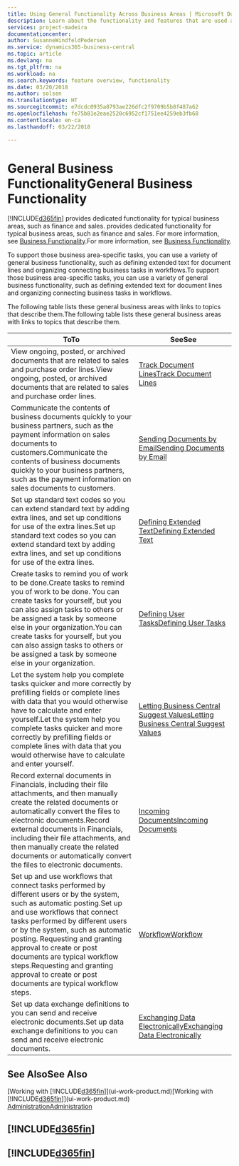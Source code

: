 ```yaml
---
title: Using General Functionality Across Business Areas | Microsoft Docs
description: Learn about the functionality and features that are used across business areas in Business Central .
services: project-madeira
documentationcenter: 
author: SusanneWindfeldPedersen
ms.service: dynamics365-business-central
ms.topic: article
ms.devlang: na
ms.tgt_pltfrm: na
ms.workload: na
ms.search.keywords: feature overview, functionality
ms.date: 03/20/2018
ms.author: solsen
ms.translationtype: HT
ms.sourcegitcommit: e7dcdc0935a8793ae226dfc2f9709b5b8f487a62
ms.openlocfilehash: fe75b81e2eae2520c6952cf1751ee4259eb3fb68
ms.contentlocale: en-ca
ms.lasthandoff: 03/22/2018

---
```

# <a name="general-business-functionality"></a><span data-ttu-id="13e95-103">General Business Functionality</span><span class="sxs-lookup"><span data-stu-id="13e95-103">General Business Functionality</span></span>
[!INCLUDE[d365fin](includes/d365fin_md.md)]<span data-ttu-id="13e95-104"> provides dedicated functionality for typical business areas, such as finance and sales.</span><span class="sxs-lookup"><span data-stu-id="13e95-104"> provides dedicated functionality for typical business areas, such as finance and sales.</span></span> <span data-ttu-id="13e95-105">For more information, see [Business Functionality](across-business-functionality.md).</span><span class="sxs-lookup"><span data-stu-id="13e95-105">For more information, see [Business Functionality](across-business-functionality.md).</span></span>

<span data-ttu-id="13e95-106">To support those business area-specific tasks, you can use a variety of general business functionality, such as defining extended text for document lines and organizing connecting business tasks in workflows.</span><span class="sxs-lookup"><span data-stu-id="13e95-106">To support those business area-specific tasks, you can use a variety of general business functionality, such as defining extended text for document lines and organizing connecting business tasks in workflows.</span></span>

<span data-ttu-id="13e95-107">The following table lists these general business areas with links to topics that describe them.</span><span class="sxs-lookup"><span data-stu-id="13e95-107">The following table lists these general business areas with links to topics that describe them.</span></span>

| <span data-ttu-id="13e95-108">To</span><span class="sxs-lookup"><span data-stu-id="13e95-108">To</span></span> | <span data-ttu-id="13e95-109">See</span><span class="sxs-lookup"><span data-stu-id="13e95-109">See</span></span> |
| --- | --- |
|<span data-ttu-id="13e95-110">View ongoing, posted, or archived documents that are related to sales and purchase order lines.</span><span class="sxs-lookup"><span data-stu-id="13e95-110">View ongoing, posted, or archived documents that are related to sales and purchase order lines.</span></span>|[<span data-ttu-id="13e95-111">Track Document Lines</span><span class="sxs-lookup"><span data-stu-id="13e95-111">Track Document Lines</span></span>](across-how-to-track-document-lines.md)|
| <span data-ttu-id="13e95-112">Communicate the contents of business documents quickly to your business partners, such as the payment information on sales documents to customers.</span><span class="sxs-lookup"><span data-stu-id="13e95-112">Communicate the contents of business documents quickly to your business partners, such as the payment information on sales documents to customers.</span></span> |[<span data-ttu-id="13e95-113">Sending Documents by Email</span><span class="sxs-lookup"><span data-stu-id="13e95-113">Sending Documents by Email</span></span>](ui-how-send-documents-email.md) |
| <span data-ttu-id="13e95-114">Set up standard text codes so you can extend standard text by adding extra lines, and set up conditions for use of the extra lines.</span><span class="sxs-lookup"><span data-stu-id="13e95-114">Set up standard text codes so you can extend standard text by adding extra lines, and set up conditions for use of the extra lines.</span></span> |[<span data-ttu-id="13e95-115">Defining Extended Text</span><span class="sxs-lookup"><span data-stu-id="13e95-115">Defining Extended Text</span></span>](ui-how-define-ext-text.md) |
|<span data-ttu-id="13e95-116">Create tasks to remind you of work to be done.</span><span class="sxs-lookup"><span data-stu-id="13e95-116">Create tasks to remind you of work to be done.</span></span> <span data-ttu-id="13e95-117">You can create tasks for yourself, but you can also assign tasks to others or be assigned a task by someone else in your organization.</span><span class="sxs-lookup"><span data-stu-id="13e95-117">You can create tasks for yourself, but you can also assign tasks to others or be assigned a task by someone else in your organization.</span></span>|[<span data-ttu-id="13e95-118">Defining User Tasks</span><span class="sxs-lookup"><span data-stu-id="13e95-118">Defining User Tasks</span></span>](across-user-tasks.md)|
|<span data-ttu-id="13e95-119">Let the system help you complete tasks quicker and more correctly by prefilling fields or complete lines with data that you would otherwise have to calculate and enter yourself.</span><span class="sxs-lookup"><span data-stu-id="13e95-119">Let the system help you complete tasks quicker and more correctly by prefilling fields or complete lines with data that you would otherwise have to calculate and enter yourself.</span></span>|[<span data-ttu-id="13e95-120">Letting Business Central Suggest Values</span><span class="sxs-lookup"><span data-stu-id="13e95-120">Letting Business Central Suggest Values</span></span>](ui-let-system-suggest-values.md)|
|<span data-ttu-id="13e95-121">Record external documents in Financials, including their file attachments, and then manually create the related documents or automatically convert the files to electronic documents.</span><span class="sxs-lookup"><span data-stu-id="13e95-121">Record external documents in Financials, including their file attachments, and then manually create the related documents or automatically convert the files to electronic documents.</span></span>|[<span data-ttu-id="13e95-122">Incoming Documents</span><span class="sxs-lookup"><span data-stu-id="13e95-122">Incoming Documents</span></span>](across-income-documents.md)|
|<span data-ttu-id="13e95-123">Set up and use workflows that connect tasks performed by different users or by the system, such as automatic posting.</span><span class="sxs-lookup"><span data-stu-id="13e95-123">Set up and use workflows that connect tasks performed by different users or by the system, such as automatic posting.</span></span> <span data-ttu-id="13e95-124">Requesting and granting approval to create or post documents are typical workflow steps.</span><span class="sxs-lookup"><span data-stu-id="13e95-124">Requesting and granting approval to create or post documents are typical workflow steps.</span></span>|[<span data-ttu-id="13e95-125">Workflow</span><span class="sxs-lookup"><span data-stu-id="13e95-125">Workflow</span></span>](across-workflow.md)|
| <span data-ttu-id="13e95-126">Set up data exchange definitions to you can send and receive electronic documents.</span><span class="sxs-lookup"><span data-stu-id="13e95-126">Set up data exchange definitions to you can send and receive electronic documents.</span></span> |[<span data-ttu-id="13e95-127">Exchanging Data Electronically</span><span class="sxs-lookup"><span data-stu-id="13e95-127">Exchanging Data Electronically</span></span>](across-data-exchange.md) |

## <a name="see-also"></a><span data-ttu-id="13e95-128">See Also</span><span class="sxs-lookup"><span data-stu-id="13e95-128">See Also</span></span>
<span data-ttu-id="13e95-129">[Working with [!INCLUDE[d365fin](includes/d365fin_md.md)]](ui-work-product.md)</span><span class="sxs-lookup"><span data-stu-id="13e95-129">[Working with [!INCLUDE[d365fin](includes/d365fin_md.md)]](ui-work-product.md)</span></span>  
[<span data-ttu-id="13e95-130">Administration</span><span class="sxs-lookup"><span data-stu-id="13e95-130">Administration</span></span>](admin-setup-and-administration.md)

## [!INCLUDE[d365fin](includes/free_trial_md.md)]  
## [!INCLUDE[d365fin](includes/training_link_md.md)]

